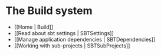 # The Build system

- [[Home | Build]]
- [[Read about sbt settings | SBTSettings]]
- [[Manage application dependencies | SBTDependencies]]
- [[Working with sub-projects | SBTSubProjects]]